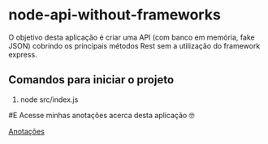 # node-api-without-frameworks
O objetivo desta aplicação é criar uma API (com banco em memória, fake JSON) cobrindo os principais métodos Rest sem a utilização do framework express.

## Comandos para iniciar o projeto
  1. node src/index.js

#E Acesse minhas anotações acerca desta aplicação 🤓
  
<div>
  <a href="https://long-petroleum-879.notion.site/Antes-dos-frameworks-bdbc59a4824e4d68835617ab8a8e1113">Anotações</a>
</div>
